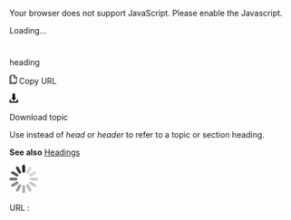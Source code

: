 Your browser does not support JavaScript. Please enable the Javascript.

Loading...

# 

heading

![Copy URL](heading_files/Copy.png)
Copy URL

![Download](heading_files/Download.png)

Download topic

Use instead of *head* or *header* to refer to a topic or section heading.

**See also** [Headings](https://worldready.cloudapp.net/Styleguide/Read?id=2700&topicid=36408)

![In progress](heading_files/activity-large.gif)

URL :
